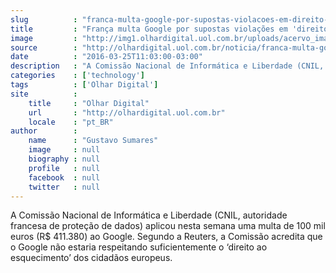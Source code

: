 ```yaml
---
slug          : "franca-multa-google-por-supostas-violacoes-em-direito-ao-esquecimento"
title         : "França multa Google por supostas violações em 'direito ao esquecimento'"
image         : "http://img1.olhardigital.uol.com.br/uploads/acervo_imagens/2015/12/20151202174256_660_420.jpg"
source        : "http://olhardigital.uol.com.br/noticia/franca-multa-google-por-supostas-violacoes-em-direito-ao-esquecimento/56561"
date          : "2016-03-25T11:03:00-03:00"
description   : "A Comissão Nacional de Informática e Liberdade (CNIL, autoridade francesa de proteção de dados) aplicou nesta semana uma multa de 100 mil euros (R$ 411.380) ao Google. Segundo a Reuters, a Comissão acredita que o Google não estaria respeitando suficientemente o ‘direito ao esquecimento’ dos cidadãos europeus."
categories    : ['technology']
tags          : ['Olhar Digital']
site          :
    title     : "Olhar Digital"
    url       : "http://olhardigital.uol.com.br"
    locale    : "pt_BR"
author        :
    name      : "Gustavo Sumares"
    image     : null
    biography : null
    profile   : null
    facebook  : null
    twitter   : null
---
```


A Comissão Nacional de Informática e Liberdade (CNIL, autoridade francesa de proteção de dados) aplicou nesta semana uma multa de 100 mil euros (R$ 411.380) ao Google. Segundo a Reuters, a Comissão acredita que o Google não estaria respeitando suficientemente o ‘direito ao esquecimento’ dos cidadãos europeus.
